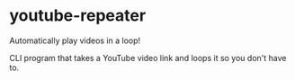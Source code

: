 # youtube-repeater
Automatically play videos in a loop!

CLI program that takes a YouTube video link and loops it so you don't have to.
